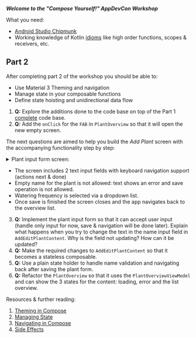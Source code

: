 ***Welcome to the "Compose Yourself!" AppDevCon Workshop***

What you need:

- [Android Studio Chipmunk](https://developer.android.com/studio/)
- Working knowledge of Kotlin [idioms](https://developer.android.com/jetpack/compose/kotlin) like
  high order functions, scopes & receivers, etc.

## Part 2

After completing part 2 of the workshop you should be able to:

- Use Material 3 Theming and navigation
- Manage state in your composable functions
- Define state hoisting and unidirectional data flow

1. **Q:** Explore the additions done to the code base on top of the Part
   1 [complete](../Part01/README.md) code base.
2. **Q:** Add the `onClick` for the `FAB` in `PlantOverview` so that it will open the new empty
   screen.

The next questions are aimed to help you build the *Add Plant* screen with the accompanying
functionality step by step:<br />
<details>
  <summary>Plant input form screen: </summary>

![layout](media/addplant_01.gif)<br />
</details>

* The screen includes 2 text input fields with keyboard navigation support (actions next & done)
* Empty name for the plant is not allowed: text shows an error and save operation is not allowed.
* Watering frequency is selected via a dropdown list.
* Once save is finished the screen closes and the app navigates back to the overview list.

3. **Q:** Implement the plant input form so that it can accept user input (handle only input for
   now, save & navigation will be done later). Explain what happens when you try to change the text
   in the name input field in `AddEditPlantContent`. Why is the field not updating? How can it be
   updated?
4. **Q:** Make the required changes to `AddEditPlantContent` so that it becomes a stateless
   composable.
5. **Q:** Use a plain state holder to handle name validation and navigating back after saving the
   plant form.
6. **Q:** Refactor the `PlantOverview` so that it uses the `PlantOverviewViewModel` and can show the
   3 states for the content: loading, error and the list overview.

Resources & further reading:

1. [Theming in Compose](https://developer.android.com/jetpack/compose/themes)
2. [Managing State](https://developer.android.com/jetpack/compose/state)
3. [Navigating in Compose](https://developer.android.com/jetpack/compose/navigation)
4. [Side Effects](https://developer.android.com/jetpack/compose/side-effects)